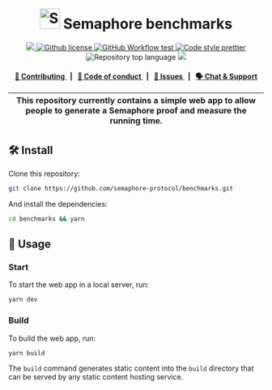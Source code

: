 <p align="center">
    <h1 align="center">
        <picture>
            <source media="(prefers-color-scheme: dark)" srcset="https://github.com/semaphore-protocol/website/blob/main/static/img/semaphore-icon-dark.svg">
            <source media="(prefers-color-scheme: light)" srcset="https://github.com/semaphore-protocol/website/blob/main/static/img/semaphore-icon.svg">
            <img width="40" alt="Semaphore icon." src="https://github.com/semaphore-protocol/website/blob/main/static/img/semaphore-icon.svg">
        </picture>
        Semaphore benchmarks
    </h1>
</p>

<p align="center">
    <a href="https://github.com/semaphore-protocol" target="_blank">
        <img src="https://img.shields.io/badge/project-Semaphore-blue.svg?style=flat-square">
    </a>
    <a href="https://github.com/semaphore-protocol/benchmarks/blob/main/LICENSE">
        <img alt="Github license" src="https://img.shields.io/github/license/semaphore-protocol/benchmarks.svg?style=flat-square">
    </a>
    <a href="https://github.com/semaphore-protocol/benchmarks/actions?query=workflow%3deploy">
        <img alt="GitHub Workflow test" src="https://img.shields.io/github/actions/workflow/status/semaphore-protocol/benchmarks/deploy.yml?branch=main&label=deploy&style=flat-square&logo=github">
    </a>
    <a href="https://prettier.io/" target="_blank">
        <img alt="Code style prettier" src="https://img.shields.io/badge/code%20style-prettier-f8bc45?style=flat-square&logo=prettier">
    </a>
    <img alt="Repository top language" src="https://img.shields.io/github/languages/top/semaphore-protocol/website?style=flat-square">
    <a href="https://www.gitpoap.io/gh/semaphore-protocol/benchmarks" target="_blank">
        <img src="https://public-api.gitpoap.io/v1/repo/semaphore-protocol/benchmarks/badge">
    </a>
</p>

<div align="center">
    <h4>
        <a href="./CONTRIBUTING.md">
            👥 Contributing
        </a>
        <span>&nbsp;&nbsp;|&nbsp;&nbsp;</span>
        <a href="./CODE_OF_CONDUCT.md">
            🤝 Code of conduct
        </a>
        <span>&nbsp;&nbsp;|&nbsp;&nbsp;</span>
        <a href="https://github.com/semaphore-protocol/benchmarks/issues/new/choose">
            🔎 Issues
        </a>
        <span>&nbsp;&nbsp;|&nbsp;&nbsp;</span>
        <a href="https://semaphore.pse.dev/discord">
            🗣️ Chat &amp; Support
        </a>
    </h4>
</div>

| This repository currently contains a simple web app to allow people to generate a Semaphore proof and measure the running time. |
| ------------------------------------------------------------------------------------------------------------------------------- |

## 🛠 Install

Clone this repository:

```bash
git clone https://github.com/semaphore-protocol/benchmarks.git
```

And install the dependencies:

```bash
cd benchmarks && yarn
```

## 📜 Usage

### Start

To start the web app in a local server, run:

```sh
yarn dev
```

### Build

To build the web app, run:

```
yarn build
```

The `build` command generates static content into the `build` directory that can be served by any static content hosting service.
